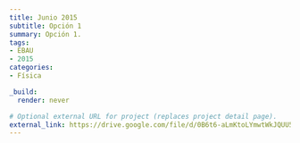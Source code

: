 ```yaml
---
title: Junio 2015
subtitle: Opción 1
summary: Opción 1.
tags:
- EBAU
- 2015
categories:
- Física

_build:
  render: never

# Optional external URL for project (replaces project detail page).
external_link: https://drive.google.com/file/d/0B6t6-aLmKtoLYmwtWkJQUU5JQ0E/view
---
```

